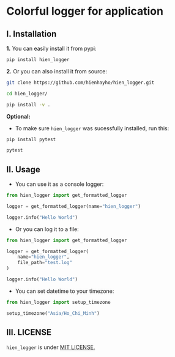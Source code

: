 # Colorful logger for application

## I. Installation

**1.** You can easily install it from pypi:

```bash
pip install hien_logger
```

**2.** Or you can also install it from source:

```bash
git clone https://github.com/hienhayho/hien_logger.git

cd hien_logger/

pip install -v .
```

**Optional:**

- To make sure `hien_logger` was sucessfully installed, run this:

```bash
pip install pytest

pytest
```

## II. Usage

- You can use it as a console logger:

```python
from hien_logger import get_formatted_logger

logger = get_formatted_logger(name="hien_logger")

logger.info("Hello World")
```

- Or you can log it to a file:

```python
from hien_logger import get_formatted_logger

logger = get_formatted_logger(
    name="hien_logger",
    file_path="test.log"
)

logger.info("Hello World")
```

- You can set datetime to your timezone:

```python
from hien_logger import setup_timezone

setup_timezone("Asia/Ho_Chi_Minh")
```

## III. LICENSE

`hien_logger` is under [MIT LICENSE.](./LICENSE)
